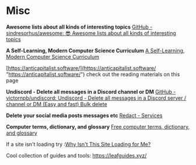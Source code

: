 # Misc

**Awesome lists about all kinds of interesting topics** [GitHub - sindresorhus/awesome: 😎 Awesome lists about all kinds of interesting topics](https://github.com/sindresorhus/awesome#contents "https://github.com/sindresorhus/awesome#contents") 

**A Self-Learning, Modern Computer Science Curriculum** [A Self-Learning, Modern Computer Science Curriculum](https://functionalcs.github.io/curriculum/ "https://functionalcs.github.io/curriculum/")

[https://anticapitalist.software/](https://anticapitalist.software/ "https://anticapitalist.software/") check out the reading materials on this page 

**Undiscord - Delete all messages in a Discord channel or DM** [GitHub - victornpb/undiscord: Undiscord - Delete all messages in a Discord server / channel or DM (Easy and fast) Bulk delete](https://github.com/victornpb/undiscord#readme "https://github.com/victornpb/undiscord#readme") 

**Delete your social media posts messages etc** [Redact - Services](https://redact.dev/services)

**Computer terms, dictionary, and glossary** [Free computer terms, dictionary, and glossary](https://www.computerhope.com/jargon.htm "https://www.computerhope.com/jargon.htm")

If a site isn't loading try :[Why Isn't This Site Loading for Me?](https://www.lifewire.com/is-website-down-3482172)

Cool collection of guides and tools: https://leafguides.xyz/
